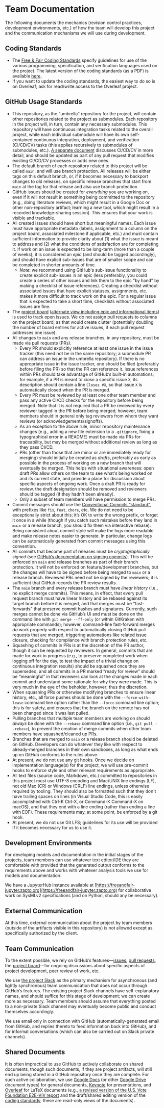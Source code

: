 # Team Documentation

The following documents the mechanics (revision control practices, development environments, etc.) of how the team will develop this project and the communication mechanisms we will use during development.

## Coding Standards

- The [Free & Fair Coding Standards](https://github.com/FreeAndFair/CodingStandards/) specify guidelines for use of the various programming, specification, and verification languages used on the project. The latest version of the coding standards (as a PDF) is available [here](https://github.com/FreeAndFair/CodingStandards/releases/tag/latest).
- If you want to update the coding standards, the easiest way to do so is on Overleaf; ask for read/write access to the Overleaf project.

## GitHub Usage Standards

- This repository, as the “umbrella” repository for the project, will contain other repositories related to the project as submodules. Each repository in the project will, in turn, contain any necessary submodules. This repository will have continuous integration tasks related to the overall project, while each individual submodule will have its own self-contained continuous integration, deployment, and verification (CI/CD/CV) tasks (this applies recursively to submodules of submodules, etc.). [A separate document](ci_cd_cv.md) discusses CI/CD/CV in more detail, and should be updated as part of any pull request that modifies existing CI/CD/CV processes or adds new ones.
- The default branch of each repository related to this project will be called `main`, and will use branch protection. All releases will be either tags on this default branch, or, if it becomes necessary to backport changes to old releases, on specific release branches that start from `main` at the tag for that release and also use branch protection.
- GitHub issues should be created for _everything_ you are working on, even if it will not result in something being committed to the repository (e.g., doing literature reviews, which might result in a Google Doc or other non-repository artifact; learning a new tool, which might result in a recorded knowledge-sharing session). This ensures that your work is visible and trackable.
- All created issues should have short but meaningful names. Each issue must have appropriate metadata (labels, assignment to a column on the project board, associated milestone if applicable, etc.) and must contain sufficient information to provide clarity about (1) what the issue is meant to address and (2) what the conditions of satisfaction are for completing it. If work on an issue is expected to be long-term (more than a couple of weeks), it is considered an _epic_ (and should be tagged accordingly), and should  have explicit sub-issues that are of smaller scope and can be completed in shorter amounts of time.
  - _Note_: we recommend using GitHub's sub-issue functionality to create explicit sub-issues in an epic (less preferably, you could create a series of other issues and link them to the epic "by hand" by making a checklist of issue references). Creating a checklist without associated issues that have explicit statuses, assignments, etc. makes it more difficult to track work on the epic. For a regular issue that is expected to take a short time, checklists without associated issues are fine.
- The [project board](https://github.com/orgs/FreeAndFair/projects/2/views/2) ([alternate view including epic and informational items](https://github.com/orgs/FreeAndFair/projects/2/views/7)) is used to track open issues. We do not assign pull requests to columns on the project board, as that would create clutter (potentially doubling the number of board entries for active issues, if each pull request addresses one issue).
- All changes to `main` and any release branches, in any repository, must be made via pull requests (PRs).
  - Every PR should explicitly reference at least one issue in the issue tracker (this need not be in the same repository; a submodule PR can address an issue in the umbrella repository). If there is no appropriate issue in the issue tracker, one should be filed (preferably before filing the PR) so that the PR can reference it. Issue references within PRs should take advantage of GitHub’s built-in automations; for example, if a PR is meant to _close_ a specific issue `X`, its description should contain a line `Closes #X`, so that issue `X` is automatically closed when the PR is merged.
  - Every PR must be reviewed by at least one other team member and pass any active CI/CD checks for the repository before being merged. Note that it is _not_ required that a PR be reviewed by every reviewer tagged in the PR before being merged; however, team members should in general only tag reviewers from whom they want reviews (or acknowledgements/signoffs).
  - As an exception to the above rule, minor repository maintenance changes (e.g., adding a new file extension to a `.gitignore`, fixing a typographical error in a README) must be made via PRs for traceability, but may be merged without additional review as long as they pass CI/CD.
  - PRs (other than those that are minor or are immediately ready for merging) should initially be created as _drafts_, preferably as early as possible in the process of working on a new branch that will eventually be merged. This helps with situational awareness: open draft PRs allow others on the team to see what's being worked on and its current state, and provide a place for discussion about specific aspects of ongoing work. Once a draft PR is ready for review, the draft designation should be removed and reviewers should be tagged (if they hadn't been already).
  - Only a subset of team members will have permission to merge PRs.
- Commit messages should use the [Conventional Commits “standard”](https://www.conventionalcommits.org/en/v1.0.0/), with prefixes like `fix`, `feat`, `chore`, etc. We do not need to be exceptionally strict about this; it’s OK to write the wrong prefix, or forget it once in a while (though if you catch such mistakes before they land in `main` or a release branch, you should fix them via interactive rebase). Being consistent about commit style will make the logs more readable and make release notes easier to generate. In particular, change logs can be automatically generated from commit messages using this convention.
- All commits that become part of releases must be _cryptographically signed_ (see [GitHub’s documentation on signing commits](https://docs.github.com/en/authentication/managing-commit-signature-verification/signing-commits)). This will be enforced on `main` and release branches as part of their branch protection. It will not be enforced on feature/development branches, but the changes will have to be signed before being merged to `main` or a release branch. Reviewed PRs need not be signed by the reviewers; it is sufficient that GitHub records the PR review results.
- The `main` branch and every release branch must have _linear history_ (i.e., no explicit merge commits). This means, in effect, that every pull request branch must have linear history and be rebased against its target branch before it is merged, and that merges must be “fast-forwards" that preserve commit hashes and signatures. Currently, such merges cannot be done via GitHub’s UI and must be done on the command line with `git merge --ff-only` (or within GitKraken with appropriate commands); however, command-line fast-forward merges _do_ work properly with respect to automatically closing GitHub pull requests that are merged, triggering automations like related issue closure, checking for compliance with branch protection rules, etc.
- Squashing of commits in PRs is at the discretion of the PR author, though it can be requested by reviewers. In general, commits that are made for work in progress (e.g., to preserve completed work when logging off for the day, to test the impact of a trivial change on continuous integration results) should be squashed once they are superseded, and all commits in a PR marked “ready for review” should be “meaningful” in that reviewers can look at the changes made in each commit and understand some rationale for why they were made. This is very much in the eye of the beholder, however; thus the discretion.
- When squashing PRs or otherwise modifying branches to ensure linear history, etc., all force pushes should be done with the `--force-with-lease` command line option rather than the `--force` command line option; this is for safety, and ensures that the branch on the remote has not been changed since it was last pulled.
- Pulling branches that multiple team members are working on should _always_ be done with the `--rebase` command line option (i.e., `git pull --rebase`), to prevent the creation of merge commits when other team members have squashed/cleaned up PRs.
- Branches that are merged to `main` or a release branch should be deleted on GitHub. Developers can do whatever they like with respect to already-merged branches in their own sandboxes, as long as what ends up on GitHub conforms to the rules above.
- At present, we do not use any git hooks. Once we decide on implementation language(s) for the project, we will use pre-commit hooks to enforce style and other relevant requirements as appropriate.
- All text files (source code, Markdown, etc.) committed to repositories in this project must use UTF-8 encoding and Mac/UNIX line endings (LF), not old Mac (CR) or Windows (CRLF) line endings, unless otherwise required by tooling. They should also be formatted such that they don't have trailing spaces on lines (in Visual Studio Code, this is easily accomplished with Ctrl-K Ctrl-X, or Command-K Command-X on macOS), and that they end with a line ending (rather than ending a line with EOF). These requirements may, at some point, be enforced by a git hook.
- At present, we do not use Git LFS; guidelines for its use will be provided if it becomes necessary for us to use it.

## Development Environments

For developing models and documentation in the initial stages of the projects, team members can use whatever text editor/IDE they are comfortable with provided that the generated output conforms to the requirements above and works with whatever analysis tools we use for models and documentation.

We have a JupyterHub instance available at [https://freeandfair-jupyter.zapto.org](https://freeandfair-jupyter.zapto.org) for collaborative work on SysMLv2 specifications (and on Python, should any be necessary).

## External Communication

At this time, external communication about the project by team members (outside of the artifacts visible in this repository) is not allowed except as specifically authorized by the client.

## Team Communication

To the extent possible, we rely on GitHub’s features—[issues](https://github.com/FreeAndFair/TuskMobileVoting/issues), [pull requests](https://github.com/FreeAndFair/TuskMobileVoting/issues), the [project board](https://github.com/orgs/FreeAndFair/projects/2/views/2)—for ongoing discussions about specific aspects of project development, peer review of work, etc.

We use [the project Slack](https://freeandfair-e2eviv.slack.com/) as the primary mechanism for asynchronous (and lightly synchronous) team communication that does not occur through GitHub’s features. The existing project Slack channels have self-explanatory names, and should suffice for this stage of development; we can create more as necessary. Team members should assume that everything posted to a non-private Slack channel may eventually become public and conduct themselves accordingly.

We use email only in connection with GitHub (automatically-generated email from GitHub, and replies thereto to feed information back into GitHub), and for informal conversations (which can also be carried out on Slack private channels).

## Shared Documents

It is often impractical to use GitHub to actively collaborate on shared documents, though such documents, if they are project artifacts, will still end up being stored in a GitHub repository once they are complete. For such active collaboration, we use [Google Docs](https://docs.google.com/) (or other [Google Drive](https://drive.google.com) document types) for general documents, [Keynote](https://icloud.com/keynote/) for presentations, and [Overleaf](https://overleaf.com/) for LaTeX documents (e.g., [a revised version of the U.S. Vote Foundation E2E-VIV report](https://www.overleaf.com/read/bpvcrrwjbwmc#8a0af8) and the draft/shared editing version of the [coding standards](https://www.overleaf.com/read/zswcvbhxmrmd#c05626); these are read-only views of the documents).
